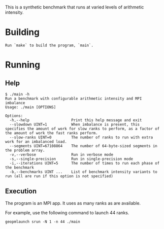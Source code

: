 This is a synthetic benchmark that runs at varied levels of arithmetic
intensity.

# Building
    Run `make` to build the program, `main`.

# Running
## Help
    $ ./main -h
    Run a benchmark with configurable arithmetic intensity and MPI imbalance
    Usage: ./main [OPTIONS]
    
    Options:
      -h,--help                   Print this help message and exit
      --slowdown UINT=1           When imbalance is present, this specifies the amount of work for slow ranks to perform, as a factor of the amount of work the fast ranks perform.
      --slow-ranks UINT=0         The number of ranks to run with extra work for an imbalanced load.
      --segments UINT=67108864    The number of 64-byte-sized segments in the problem array.
      -v,--verbose                Run in verbose mode
      -s,--single-precision       Run in single-precision mode
      -i,--iterations UINT=5      The number of times to run each phase of the benchmark
      -b,--benchmarks UINT ...    List of benchmark intensity variants to run (all are run if this option is not specified)


## Execution
The program is an MPI app. It uses as many ranks as are available.

For example, use the following command to launch 44 ranks.

    geopmlaunch srun -N 1 -n 44 ./main
